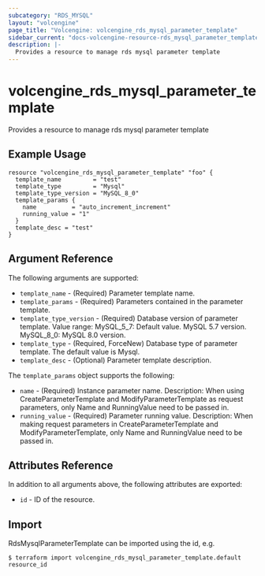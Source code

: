 ```yaml
---
subcategory: "RDS_MYSQL"
layout: "volcengine"
page_title: "Volcengine: volcengine_rds_mysql_parameter_template"
sidebar_current: "docs-volcengine-resource-rds_mysql_parameter_template"
description: |-
  Provides a resource to manage rds mysql parameter template
---
```

# volcengine_rds_mysql_parameter_template
Provides a resource to manage rds mysql parameter template
## Example Usage
```hcl
resource "volcengine_rds_mysql_parameter_template" "foo" {
  template_name         = "test"
  template_type         = "Mysql"
  template_type_version = "MySQL_8_0"
  template_params {
    name          = "auto_increment_increment"
    running_value = "1"
  }
  template_desc = "test"
}
```
## Argument Reference
The following arguments are supported:
* `template_name` - (Required) Parameter template name.
* `template_params` - (Required) Parameters contained in the parameter template.
* `template_type_version` - (Required) Database version of parameter template. Value range:
MySQL_5_7: Default value. MySQL 5.7 version.
MySQL_8_0: MySQL 8.0 version.
* `template_type` - (Required, ForceNew) Database type of parameter template. The default value is Mysql.
* `template_desc` - (Optional) Parameter template description.

The `template_params` object supports the following:

* `name` - (Required) Instance parameter name.
Description: When using CreateParameterTemplate and ModifyParameterTemplate as request parameters, only Name and RunningValue need to be passed in.
* `running_value` - (Required) Parameter running value.
Description: When making request parameters in CreateParameterTemplate and ModifyParameterTemplate, only Name and RunningValue need to be passed in.

## Attributes Reference
In addition to all arguments above, the following attributes are exported:
* `id` - ID of the resource.



## Import
RdsMysqlParameterTemplate can be imported using the id, e.g.
```
$ terraform import volcengine_rds_mysql_parameter_template.default resource_id
```

